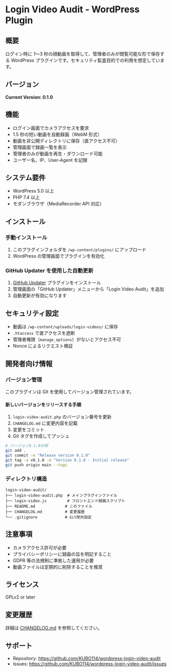 # Login Video Audit - WordPress Plugin

## 概要

ログイン時に 1〜3 秒の顔動画を取得して、管理者のみが閲覧可能な形で保存する WordPress プラグインです。セキュリティ監査目的での利用を想定しています。

## バージョン

**Current Version: 0.1.0**

## 機能

- ログイン画面でカメラアクセスを要求
- 1.5 秒の短い動画を自動録画（WebM 形式）
- 動画を非公開ディレクトリに保存（直アクセス不可）
- 管理画面で録画一覧を表示
- 管理者のみが動画を再生・ダウンロード可能
- ユーザー名、IP、User-Agent を記録

## システム要件

- WordPress 5.0 以上
- PHP 7.4 以上
- モダンブラウザ（MediaRecorder API 対応）

## インストール

### 手動インストール

1. このプラグインフォルダを `/wp-content/plugins/` にアップロード
2. WordPress の管理画面でプラグインを有効化

### GitHub Updater を使用した自動更新

1. [GitHub Updater](https://github.com/afragen/github-updater) プラグインをインストール
2. 管理画面の「GitHub Updater」メニューから「Login Video Audit」を追加
3. 自動更新が有効になります

## セキュリティ設定

- 動画は `/wp-content/uploads/login-videos/` に保存
- `.htaccess` で直アクセスを遮断
- 管理者権限（`manage_options`）がないとアクセス不可
- Nonce によるリクエスト検証

## 開発者向け情報

### バージョン管理

このプラグインは Git を使用してバージョン管理されています。

#### 新しいバージョンをリリースする手順

1. `login-video-audit.php` のバージョン番号を更新
2. `CHANGELOG.md` に変更内容を記載
3. 変更をコミット
4. Git タグを作成してプッシュ

```bash
# バージョン0.1.0の例
git add .
git commit -m "Release version 0.1.0"
git tag -a v0.1.0 -m "Version 0.1.0 - Initial release"
git push origin main --tags
```

### ディレクトリ構造

```
login-video-audit/
├── login-video-audit.php  # メインプラグインファイル
├── login-video.js         # フロントエンド録画スクリプト
├── README.md             # このファイル
├── CHANGELOG.md          # 変更履歴
└── .gitignore            # Git除外設定
```

## 注意事項

- カメラアクセス許可が必要
- プライバシーポリシーに録画の旨を明記すること
- GDPR 等の法規制に準拠した運用が必要
- 動画ファイルは定期的に削除することを推奨

## ライセンス

GPLv2 or later

## 変更履歴

詳細は [CHANGELOG.md](CHANGELOG.md) を参照してください。

## サポート

- Repository: https://github.com/KUBO114/wordpress-login-video-audit
- Issues: https://github.com/KUBO114/wordpress-login-video-audit/issues
